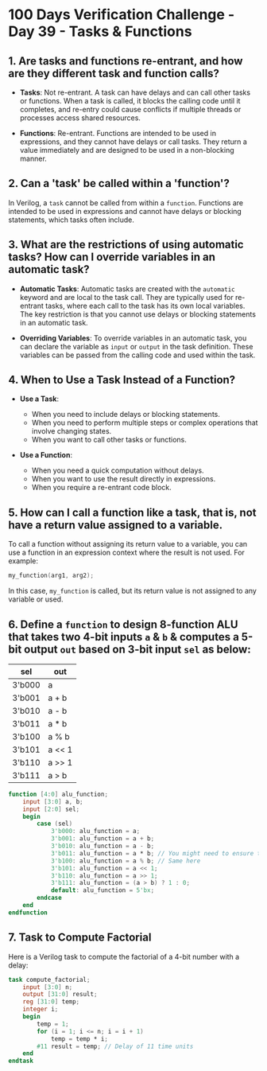 # 100 Days Verification Challenge - Day 39 - Tasks & Functions

## 1. Are tasks and functions re-entrant, and how are they different task and function calls?

- **Tasks**: Not re-entrant. A task can have delays and can call other tasks or functions. When a task is called, it blocks the calling code until it completes, and re-entry could cause conflicts if multiple threads or processes access shared resources.

- **Functions**: Re-entrant. Functions are intended to be used in expressions, and they cannot have delays or call tasks. They return a value immediately and are designed to be used in a non-blocking manner.

## 2. Can a 'task' be called within a 'function'?

In Verilog, a `task` cannot be called from within a `function`. Functions are intended to be used in expressions and cannot have delays or blocking statements, which tasks often include.

## 3. What are the restrictions of using automatic tasks? How can I override variables in an automatic task?

- **Automatic Tasks**: Automatic tasks are created with the `automatic` keyword and are local to the task call. They are typically used for re-entrant tasks, where each call to the task has its own local variables. The key restriction is that you cannot use delays or blocking statements in an automatic task.

- **Overriding Variables**: To override variables in an automatic task, you can declare the variable as `input` or `output` in the task definition. These variables can be passed from the calling code and used within the task.

## 4. When to Use a Task Instead of a Function?

- **Use a Task**:
  - When you need to include delays or blocking statements.
  - When you need to perform multiple steps or complex operations that involve changing states.
  - When you want to call other tasks or functions.

- **Use a Function**:
  - When you need a quick computation without delays.
  - When you want to use the result directly in expressions.
  - When you require a re-entrant code block.

## 5. How can I call a function like a task, that is, not have a return value assigned to a variable.
To call a function without assigning its return value to a variable, you can use a function in an expression context where the result is not used. For example:

```verilog
my_function(arg1, arg2);
```

In this case, `my_function` is called, but its return value is not assigned to any variable or used.

## 6. Define a `function` to design 8-function ALU that takes two 4-bit inputs `a` & `b` & computes a 5-bit output `out` based on 3-bit input `sel` as below:

<table>
  <thead>
    <tr>
      <th>sel</th>
      <th>out</th>
    </tr>
  </thead>
  <tbody>
    <tr>
      <td>3'b000</td>
      <td>a</td>
    </tr>
    <tr>
      <td>3'b001</td>
      <td>a + b</td>
    </tr>
    <tr>
      <td>3'b010</td>
      <td>a - b</td>
    </tr>
    <tr>
      <td>3'b011</td>
      <td>a * b</td> <!-- Note: Ensure that this operation fits within the bit width if needed -->
    </tr>
    <tr>
      <td>3'b100</td>
      <td>a % b</td>
    </tr>
    <tr>
      <td>3'b101</td>
      <td>a << 1</td>
    </tr>
    <tr>
      <td>3'b110</td>
      <td>a >> 1</td>
    </tr>
    <tr>
      <td>3'b111</td>
      <td>a > b</td>
    </tr>
  </tbody>
</table>

```verilog
function [4:0] alu_function;
    input [3:0] a, b;
    input [2:0] sel;
    begin
        case (sel)
            3'b000: alu_function = a;
            3'b001: alu_function = a + b;
            3'b010: alu_function = a - b;
            3'b011: alu_function = a * b; // You might need to ensure this fits in 5 bits
            3'b100: alu_function = a % b; // Same here
            3'b101: alu_function = a << 1;
            3'b110: alu_function = a >> 1;
            3'b111: alu_function = (a > b) ? 1 : 0;
            default: alu_function = 5'bx;
        endcase
    end
endfunction
```

## 7. Task to Compute Factorial

Here is a Verilog task to compute the factorial of a 4-bit number with a delay:

```verilog
task compute_factorial;
    input [3:0] n;
    output [31:0] result;
    reg [31:0] temp;
    integer i;
    begin
        temp = 1;
        for (i = 1; i <= n; i = i + 1)
            temp = temp * i;
        #11 result = temp; // Delay of 11 time units
    end
endtask
```

